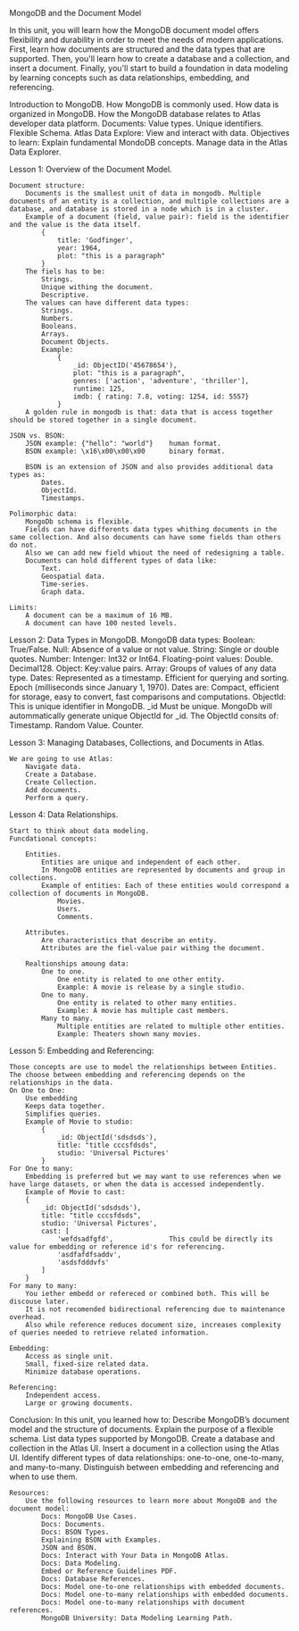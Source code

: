 MongoDB and the Document Model

In this unit, you will learn how the MongoDB document model offers flexibility and durability in order to meet the needs of modern applications. First, learn how documents are structured and the data types that are supported. Then, you'll learn how to create a database and a collection, and insert a document. Finally, you'll start to build a foundation in data modeling by learning concepts such as data relationships, embedding, and referencing.

Introduction to MongoDB.
    How MongoDB is commonly used.
    How data is organized in MongoDB.
    How the MongoDB database relates to Atlas developer data platform.
    Documents:
        Value types.
        Unique identifiers.
        Flexible Schema.
    Atlas Data Explore:
        View and interact with data.
    Objectives to learn:
        Explain fundamental MondoDB concepts.
        Manage data in the Atlas Data Explorer.


Lesson 1: Overview of the Document Model.

    Document structure:
        Documents is the smallest unit of data in mongodb. Multiple documents of an entity is a collection, and multiple collections are a database, and database is stored in a node which is in a cluster.
        Example of a document (field, value pair): field is the identifier and the value is the data itself.
            {
                title: 'Godfinger',
                year: 1964,
                plot: "this is a paragraph"
            }
        The fiels has to be:
            Strings.
            Unique withing the document.
            Descriptive.
        The values can have different data types:
            Strings.
            Numbers.
            Booleans.
            Arrays.
            Document Objects.
            Example:
                {
                    _id: ObjectID('45678654'),
                    plot: "this is a paragraph",
                    genres: ['action', 'adventure', 'thriller'],
                    runtime: 125,
                    imdb: { rating: 7.8, voting: 1254, id: 5557}
                }
        A golden rule in mongodb is that: data that is access together should be stored together in a single document.
        
    JSON vs. BSON:
        JSON example: {"hello": "world"}    human format.
        BSON example: \x16\x00\x00\x00      binary format.

        BSON is an extension of JSON and also provides additional data types as:
            Dates.
            ObjectId.
            Timestamps.
        
    Polimorphic data:
        MongoDb schema is flexible.
        Fields can have differents data types whithing documents in the same collection. And also documents can have some fields than others do not.
        Also we can add new field whiout the need of redesigning a table.
        Documents can hold different types of data like:
            Text.
            Geospatial data.
            Time-series.
            Graph data.

    Limits:
        A document can be a maximum of 16 MB.
        A document can have 100 nested levels.


Lesson 2: Data Types in MongoDB.
    MongoDB data types:
        Boolean:
            True/False.
        Null:
            Absence of a value or not value.
        String:
            Single or double quotes.
        Number:
            Intenger:
                Int32 or Int64.
            Floating-point values:
                Double.
                Decimal128.
        Object:
            Key:value pairs.
        Array:
            Groups of values of any data type.
        Dates:
            Represented as a timestamp.
            Efficient for querying and sorting.
            Epoch (milliseconds since January 1, 1970).
            Dates are:
                Compact, efficient for storage, easy to convert, fast comparisons and computations.
        ObjectId:
            This is unique identifier in MongoDB.
            _id
            Must be unique.
            MongoDb will autommatically generate unique ObjectId for _id.
            The ObjectId consits of:
                Timestamp.
                Random Value.
                Counter.


Lesson 3: Managing Databases, Collections, and Documents in Atlas.

    We are going to use Atlas:
        Navigate data.
        Create a Database.
        Create Collection.
        Add documents.
        Perform a query.


Lesson 4: Data Relationships.

    Start to think about data modeling.
    Funcdational concepts:

        Entities.
            Entities are unique and independent of each other.
            In MongoDB entities are represented by documents and group in collections.
            Example of entities: Each of these entities would correspond a collection of documents in MongoDB.
                Movies.
                Users.
                Comments.

        Attributes.
            Are characteristics that describe an entity.
            Attributes are the fiel-value pair withing the document.

        Realtionships amoung data:
            One to one.
                One entity is related to one other entity.
                Example: A movie is release by a single studio.
            One to many.
                One entity is related to other many entities.
                Example: A movie has multiple cast members.
            Many to many.
                Multiple entities are related to multiple other entities.
                Example: Theaters shown many movies.


Lesson 5: Embedding and Referencing:

    Those concepts are use to model the relationships between Entities.
    The choose between embedding and referencing depends on the relationships in the data.
    On One to One:
        Use embedding
        Keeps data together.
        Simplifies queries.
        Example of Movie to studio:
            {
                _id: ObjectId('sdsdsds'),
                title: "title cccsfdsds",
                studio: 'Universal Pictures'
            }
    For One to many:
        Embedding is preferred but we may want to use references when we have large datasets, or when the data is accessed independently.
        Example of Movie to cast:
        {
            _id: ObjectId('sdsdsds'),
            title: "title cccsfdsds",
            studio: 'Universal Pictures',
            cast: [
                'wefdsadfgfd',              This could be directly its value for embedding or reference id's for referencing.
                'asdfafdfsaddv',
                'asdsfdddvfs'
            ]
        }
    For many to many:
        You iether embedd or refereced or combined both. This will be discouse later.
        It is not recomended bidirectional referencing due to maintenance overhead.
        Also while reference reduces document size, increases complexity of queries needed to retrieve related information.

    Embedding:
        Access as single unit.
        Small, fixed-size related data.
        Minimize database operations.

    Referencing:
        Independent access.
        Large or growing documents.

    
Conclusion:
    In this unit, you learned how to:
        Describe MongoDB’s document model and the structure of documents.
        Explain the purpose of a flexible schema.
        List data types supported by MongoDB.
        Create a database and collection in the Atlas UI.
        Insert a document in a collection using the Atlas UI.
        Identify different types of data relationships: one-to-one, one-to-many, and many-to-many.
        Distinguish between embedding and referencing and when to use them.

    Resources:
        Use the following resources to learn more about MongoDB and the document model:
            Docs: MongoDB Use Cases.
            Docs: Documents.
            Docs: BSON Types.
            Explaining BSON with Examples.
            JSON and BSON.
            Docs: Interact with Your Data in MongoDB Atlas.
            Docs: Data Modeling.
            Embed or Reference Guidelines PDF.
            Docs: Database References.
            Docs: Model one-to-one relationships with embedded documents.
            Docs: Model one-to-many relationships with embedded documents.
            Docs: Model one-to-many relationships with document references.
            MongoDB University: Data Modeling Learning Path.